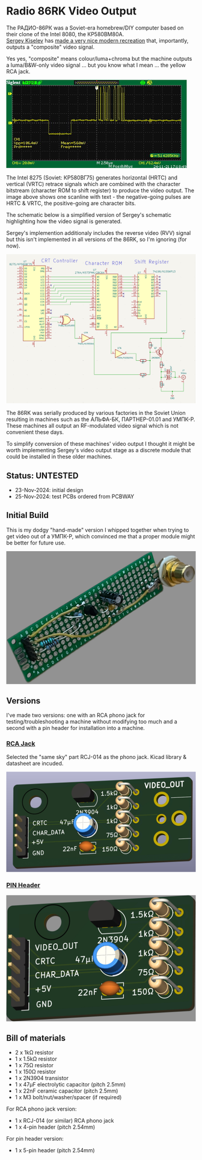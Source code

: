 # Radio 86RK Video Output
The РАДИО-86РК was a Soviet-era homebrew/DIY computer based on their clone of the Intel 8080, the КР580ВМ80А.<br>
[Sergey Kiselev](https://github.com/skiselev) has [made a very nice modern recreation](https://github.com/skiselev/radio-86rk) that, importantly, outputs a "composite" video signal.<br>

Yes yes, "composite" means colour/luma+chroma but the machine outputs a luma/B&W-only video signal ... but you know what I mean ... the yellow RCA jack.<br>

![86RK video signal](/Images/86RK_video_signal.jpg)

The Intel 8275 (Soviet: КР580ВГ75) generates horizontal (HRTC) and vertical (VRTC) retrace signals which are combined with the character bitstream (character ROM to shift register) to produce the video output.  The image above shows one scanline with text - the negative-going pulses are HRTC & VRTC, the positive-going are character bits.<br>

The schematic below is a simplified version of Sergey's schematic highlighting how the video signal is generated.<br>

Sergey's implemention additionaly includes the reverse video (RVV) signal but this isn't implemented in all versions of the 86RK, so I'm ignoring (for now).<br>

![86RK video output stage](/Images/86RK_video_output.png)

The 86RK was serially produced by various factories in the Soviet Union resulting in machines such as the АЛЬФА-БК, ПАРТНЕР-01.01 and УМПК-Р.  These machines all output an RF-modulated video signal which is not convenient these days. <br>

To simplify conversion of these machines' video output I thought it might be worth implementing Sergey's video output stage as a discrete module that could be installed in these older machines.<br>

## Status: UNTESTED
- 23-Nov-2024: initial design
- 25-Nov-2024: test PCBs ordered from PCBWAY

## Initial Build
This is my dodgy "hand-made" version I whipped together when trying to get video out of a УМПК-Р, which convinced me that a proper module might be better for future use.<br>

![Brett's dodgy handmade version](/Images/86RK_video_dodgy_stripboard_version.jpg)

## Versions
I've made two versions: one with an RCA phono jack for testing/troubleshooting a machine without modifying too much and a second with a pin header for installation into a machine.

### [RCA Jack](/RCA_output/)
Selected the "same sky" part RCJ-014 as the phono jack.  Kicad library & datasheet are incuded.<br>

![RCA Jack version](/Images/86RK_Video_RCA.jpg)

### [PIN Header](/Pin_header_output/)
![Pin header version](/Images/86RK_Video_Pin.jpg)

## Bill of materials
- 2 x 1kΩ resistor
- 1 x 1.5kΩ resistor
- 1 x 75Ω resistor
- 1 x 150Ω resistor
- 1 x 2N3904 transistor
- 1 x 47µF electrolytic capacitor (pitch 2.5mm)
- 1 x 22nF ceramic capacitor (pitch 2.5mm)
- 1 x M3 bolt/nut/washer/spacer (if required)

For RCA phono jack version:
- 1 x RCJ-014 (or similar) RCA phono jack
- 1 x 4-pin header (pitch 2.54mm)

For pin header version:
- 1 x 5-pin header (pitch 2.54mm)
